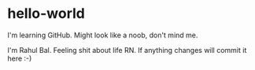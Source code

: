 # hello-world
I'm learning GitHub. Might look like a noob, don't mind me.

I'm Rahul Bal. Feeling shit about life RN. If anything changes will commit it here :-)
